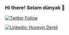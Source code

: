 ### Hi there! Selam dünyalı 👾

[![Twitter Follow](https://img.shields.io/twitter/follow/huseyindereli?style=social&link=https://twitter.com/huseyindereli)](https://twitter.com/huseyindereli)


[![Linkedin: Huseyin Dereli](https://img.shields.io/badge/LinkedIn-0077B5?style=for-the-badge&logo=linkedin&logoColor=white&link=https://www.linkedin.com/in/huseyindereli/)](https://www.linkedin.com/in/huseyindereli/)
